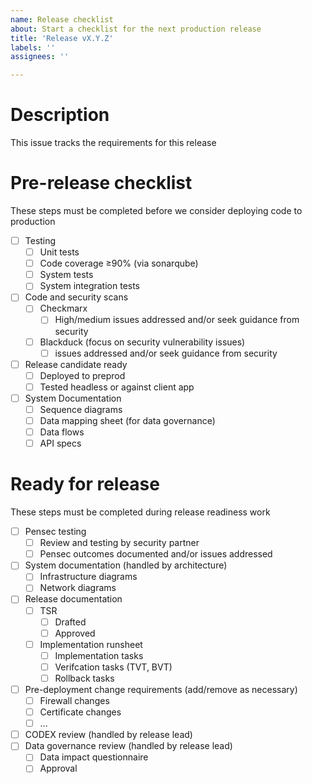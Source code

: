 ```yaml
---
name: Release checklist
about: Start a checklist for the next production release
title: 'Release vX.Y.Z'
labels: ''
assignees: ''

---
```

# Description

This issue tracks the requirements for this release

<Please provide a brief description for this release>

# Pre-release checklist

These steps must be completed before we consider deploying code to production

- [ ] Testing
  - [ ] Unit tests
  - [ ] Code coverage ≥90% (via sonarqube)
  - [ ] System tests
  - [ ] System integration tests
- [ ] Code and security scans
  - [ ] Checkmarx
    - [ ] High/medium issues addressed and/or seek guidance from security
  - [ ] Blackduck (focus on security vulnerability issues)
    - [ ] issues addressed and/or seek guidance from security
- [ ] Release candidate ready
  - [ ] Deployed to preprod
  - [ ] Tested headless or against client app
- [ ] System Documentation
  - [ ] Sequence diagrams
  - [ ] Data mapping sheet (for data governance)
  - [ ] Data flows
  - [ ] API specs

# Ready for release

These steps must be completed during release readiness work

- [ ] Pensec testing
  - [ ] Review and testing by security partner
  - [ ] Pensec outcomes documented and/or issues addressed
- [ ] System documentation (handled by architecture)
  - [ ] Infrastructure diagrams
  - [ ] Network diagrams
- [ ] Release documentation
  - [ ] TSR
    - [ ] Drafted
    - [ ] Approved
  - [ ] Implementation runsheet
    - [ ] Implementation tasks
    - [ ] Verifcation tasks (TVT, BVT)
    - [ ] Rollback tasks
- [ ] Pre-deployment change requirements (add/remove as necessary)
  - [ ] Firewall changes
  - [ ] Certificate changes
  - [ ] ...
- [ ] CODEX review (handled by release lead)
- [ ] Data governance review (handled by release lead)
  - [ ] Data impact questionnaire
  - [ ] Approval

